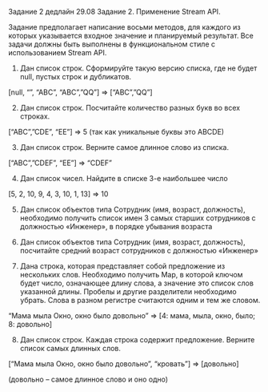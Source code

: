 Задание 2 дедлайн 29.08
Задание 2. Применение Stream API.

Задание предполагает написание восьми методов, для каждого из которых указывается входное значение и планируемый результат. Все задачи должны быть выполнены в функциональном стиле с использованием Stream API.

1) Дан список строк. Сформируйте такую версию списка, где не будет null, пустых строк и дубликатов.

[null, “”, “ABC”, “ABC”,”QQ”]  => [“ABC”,”QQ”]  

2) Дан список строк. Посчитайте количество разных букв во всех строках.

[“ABC”,”CDE”, “EE”] => 5 (так как уникальные буквы это ABCDE)

3) Дан список строк. Верните самое длинное слово из списка.

[“ABC”,”CDEF”, “EE”] => “CDEF”

4) Дан список чисел. Найдите в списке 3-е наибольшее число

[5, 2, 10, 9, 4, 3, 10, 1, 13] => 10

5) Дан список объектов типа Сотрудник (имя, возраст, должность), необходимо получить список имен 3 самых старших сотрудников с должностью «Инженер», в порядке убывания возраста

6) Дан список объектов типа Сотрудник (имя, возраст, должность), посчитайте средний возраст сотрудников с должностью «Инженер»

7) Дана строка, которая представляет собой предложение из нескольких слов. Необходимо получить Map, в которой ключом будет число, означающее длину слова, а значение это список слов указанной длины. Пробелы и другие разделители необходимо убрать. Слова в разном регистре считаются одним и тем же словом.

“Мама мыла Окно, окно было довольно” => [4: мама, мыла, окно, было; 8: довольно]

8) Дан список строк. Каждая строка содержит предложение. Верните список самых длинных слов. 

[“Мама мыла Окно, окно было довольно”, “кровать”] => [довольно] 

(довольно – самое длинное слово и оно одно)